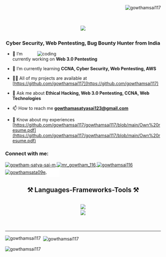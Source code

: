 
<p align="right"> <img src="https://komarev.com/ghpvc/?username=gowthamsai117&label=Profile%20views&color=0e75b6&style=flat" alt="gowthamsai117" /> </p>
<h1 align="center">
    <img src="https://readme-typing-svg.herokuapp.com/?font=Righteous&size=35&center=true&vCenter=true&width=500&height=70&duration=4000&lines=Hi+There!+👋;+I'm+M+Gowtham+Satya+Sai+!;" />
</h1>
<h3 align="center">Cyber Security, Web Pentesting, Bug Bounty Hunter from India</h3>

<img align="right" alt="coding" width="400" src="https://media1.giphy.com/media/v1.Y2lkPTc5MGI3NjExaGMxb203ZjBxM250M3pqMzV0eGF5YnJnNWZsM2wyczlpbDdmdHpoNCZlcD12MV9pbnRlcm5hbF9naWZfYnlfaWQmY3Q9cw/zhYSVCirREeIZtONCI/giphy.webp">


- 🔭 I’m currently working on **Web 3.0 Pentesting**

- 🌱 I’m currently learning **CCNA, Cyber Security, Web Pentesting, AWS**

- 👨‍💻 All of my projects are available at [https://github.com/gowthamsai117](https://github.com/gowthamsai117)

- 💬 Ask me about **Ethical Hacking, Web 3.0 Pentesting, CCNA, Web Technologies**

- 📫 How to reach me **gowthamasatyasai123@gmail.com**

- 📄 Know about my experiences [https://github.com/gowthamsai117/gowthamsai117/blob/main/Own%20resume.pdf](https://github.com/gowthamsai117/gowthamsai117/blob/main/Own%20resume.pdf)

<h3 align="left">Connect with me:</h3>
<p align="left">
    <a href="https://linkedin.com/in/gowtham-satya-sai-m" target="blank">
        <img align="center" src="https://raw.githubusercontent.com/rahuldkjain/github-profile-readme-generator/master/src/images/icons/Social/linked-in-alt.svg" alt="gowtham-satya-sai-m" height="30" width="40" />
    </a>
    <a href="https://instagram.com/mr_gowtham_116" target="blank">
        <img align="center" src="https://raw.githubusercontent.com/rahuldkjain/github-profile-readme-generator/master/src/images/icons/Social/instagram.svg" alt="mr_gowtham_116" height="30" width="40" />
    </a>
    <a href="https://www.leetcode.com/gowthamsai116" target="blank">
        <img align="center" src="https://raw.githubusercontent.com/rahuldkjain/github-profile-readme-generator/master/src/images/icons/Social/leet-code.svg" alt="gowthamsai116" height="30" width="40" />
    </a>
    <a href="https://auth.geeksforgeeks.org/user/gowthamsata09e" target="blank">
        <img align="center" src="https://raw.githubusercontent.com/rahuldkjain/github-profile-readme-generator/master/src/images/icons/Social/geeks-for-geeks.svg" alt="gowthamsata09e" height="30" width="40" />
    </a>
    <!-- Add TryHackMe -->
    <a href="https://tryhackme.com/r/p/gowtham116" target="blank">
        <img align="center" src="https://github.com/tanishkandira/Test/blob/master/tryhackme-white.svg" alt="gowtham116" height="30" width="40" />
    </a>
</p>


<h2 align="center">⚒️ Languages-Frameworks-Tools ⚒️</h2>
<br/>
<div align="center">
    <img src="https://skillicons.dev/icons?i=python,java,c,html,css,javascript,react,aws,azure" /><br>
    <img src="https://skillicons.dev/icons?i=nodejs,mysql,mongodb,django,flask,figma,linux,git" /><br>  
</div>


<br>
<br>
<hr></hr>
<p align="center">
  <img align="left" src="https://github-readme-stats.vercel.app/api/top-langs?username=gowthamsai117&show_icons=true&locale=en&layout=compact&theme=radical&bg_color=0D1117&title_color=ffffff&text_color=ffffff" alt="gowthamsai117" />
</p>

<p>&nbsp;
  <img align="center" src="https://github-readme-stats.vercel.app/api?username=gowthamsai117&show_icons=true&locale=en&theme=radical" alt="gowthamsai117" />
</p>

<p align="left">
  <img align="center" src="https://github-readme-streak-stats.herokuapp.com/?user=gowthamsai117&theme=radical" alt="gowthamsai117" />
</p>

